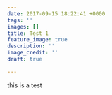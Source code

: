 ```yaml
---
date: 2017-09-15 18:22:41 +0000
tags: ''
images: []
title: Test 1
feature_image: true
description: ''
image_credit: ''
draft: true

---
```



this is a test